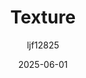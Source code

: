 ---
title: "Texture"
layout: single
date: 2025-06-01
categories: [笔记]
tags: [Unity, Unity Component, Render, Graphics]
author: "ljf12825"
permalink: /posts/2025-06-29-Texture/
---